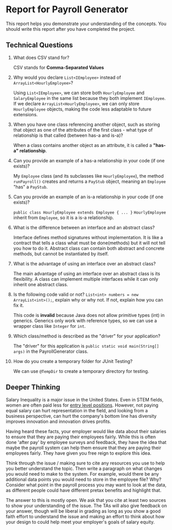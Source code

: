# Report for Payroll Generator

This report helps you demonstrate your understanding of the concepts. You should write this report after you have completed the project. 

## Technical Questions

1. What does CSV stand for? 

   CSV stands for **Comma-Separated Values**

2. Why would you declare `List<IEmployee>` instead of `ArrayList<HourlyEmployee>`?
   
    Using `List<IEmployee>`, we can store both `HourlyEmployee` and `SalaryEmployee` in the same list because they both implement `IEmployee`.
   If we declare `ArrayList<HourlyEmployee>`, we can only store `HourlyEmployee` objects, making the code less adaptable to future extensions.

3. When you have one class referencing another object, such as storing that object as one of the attributes of the first class - what type of relationship is that called (between has-a and is-a)?
   
    When a class contains another object as an attribute, it is called a **"has-a" relationship**.

4. Can you provide an example of a has-a relationship in your code (if one exists)?

   My `Employee` class (and its subclasses like `HourlyEmployee`), the method `runPayroll()` creates and returns a `PayStub` object, meaning an `Employee` "has" a `PayStub`.

5. Can you provide an example of an is-a relationship in your code (if one exists)?

   `public class HourlyEmployee extends Employee { ... }` `HourlyEmployee` inherit from `Employee`, so it is a is-a relationship.

6. What is the difference between an interface and an abstract class?

    Interface defines method signatures without implementation. It is like a contract that tells a class what must be done(methods) but it will not tell you how to do it.
    Abstract class can contain both abstract and concrete methods, but cannot be instantiated by itself.

7. What is the advantage of using an interface over an abstract class?

   The main advantage of using an interface over an abstract class is its flexibility. A class can implement multiple interfaces while it can only inherit one abstract class.

8. Is the following code valid or not? `List<int> numbers = new ArrayList<int>();`, explain why or why not. If not, explain how you can fix it.

   This code is **invalid** because Java does not allow primitive types (int) in generics. Generics only work with reference types, so we can use a wrapper class like `Integer` for `int`.

9. Which class/method is described as the "driver" for your application?

   The "driver" for this application is `public static void main(String[] args)` in the PayrollGenerator class.


10. How do you create a temporary folder for JUnit Testing? 

    We can use `@TempDir` to create a temporary directory for testing.

## Deeper Thinking 

Salary Inequality is a major issue in the United States. Even in STEM fields, women are often paid less for [entry level positions](https://www.gsb.stanford.edu/insights/whats-behind-pay-gap-stem-jobs). However, not paying equal salary can hurt representation in the field, and looking from a business perspective, can hurt the company's bottom line has diversity improves innovation and innovation drives profits. 

Having heard these facts, your employer would like data about their salaries to ensure that they are paying their employees fairly. While this is often done 'after pay' by employee surveys and feedback, they have the idea that maybe the payroll system can help them ensure that they are paying their employees fairly. They have given you free reign to explore this idea.

Think through the issue / making sure to cite any resources you use to help you better understand the topic. Then write a paragraph on what changes you would need to make to the system. For example, would there be any additional data points you would need to store in the employee file? Why? Consider what point in the payroll process you may want to look at the data, as different people could have different pretax benefits and highlight that. 

The answer to this is mostly open. We ask that you cite at least two sources to show your understanding of the issue. The TAs will also give feedback on your answer, though will be liberal in grading as long as you show a good faith effort to understand the issue and making an effort to think about how your design to could help meet your employer's goals of salary equity. 
